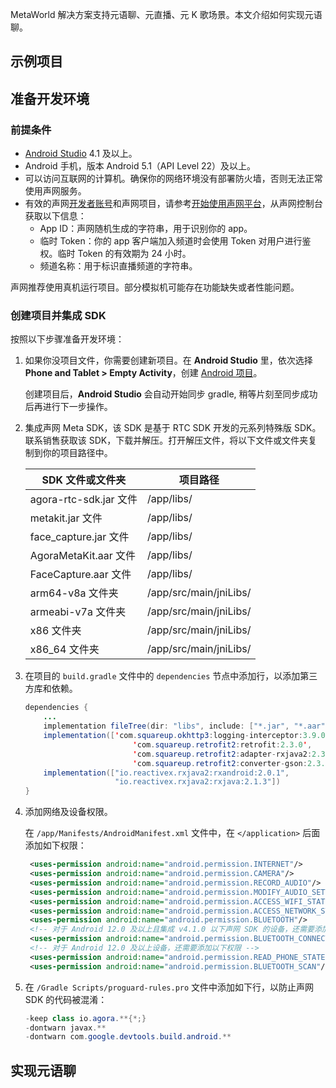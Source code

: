 MetaWorld 解决方案支持元语聊、元直播、元 K 歌场景。本文介绍如何实现元语聊。

## 示例项目

## 准备开发环境

### 前提条件

- [Android Studio](https://developer.android.com/studio/) 4.1 及以上。
- Android 手机，版本 Android 5.1（API Level 22）及以上。
- 可以访问互联网的计算机。确保你的网络环境没有部署防火墙，否则无法正常使用声网服务。
- 有效的声网[开发者账号](https://docs.agora.io/cn/Agora%20Platform/sign_in_and_sign_up)和声网项目，请参考[开始使用声网平台](https://docs.agora.io/cn/Agora%20Platform/get_appid_token?platform=All%20Platforms)，从声网控制台获取以下信息：
  - App ID：声网随机生成的字符串，用于识别你的 app。
  - 临时 Token：你的 app 客户端加入频道时会使用 Token 对用户进行鉴权。临时 Token 的有效期为 24 小时。
  - 频道名称：用于标识直播频道的字符串。

<div class="alert note">声网推荐使用真机运行项目。部分模拟机可能存在功能缺失或者性能问题。</div>

### 创建项目并集成 SDK

按照以下步骤准备开发环境：

1. 如果你没项目文件，你需要创建新项目。在 **Android Studio** 里，依次选择 **Phone and Tablet > Empty Activity**，创建 [Android 项目](https://developer.android.com/studio/projects/create-project)。

   <div class="alert note">创建项目后，<b>Android Studio</b> 会自动开始同步 gradle, 稍等片刻至同步成功后再进行下一步操作。</div>

2. 集成声网 Meta SDK，该 SDK 是基于 RTC SDK 开发的元系列特殊版 SDK。联系销售获取该 SDK，下载并解压。打开解压文件，将以下文件或文件夹复制到你的项目路径中。

   |  SDK 文件或文件夹      |  项目路径       |
   |----------|--------|
   | agora-rtc-sdk.jar 文件       |/app/libs/         |
   | metakit.jar 文件       | /app/libs/        |
   | face_capture.jar 文件       | /app/libs/        |
   | AgoraMetaKit.aar 文件       | /app/libs/        |
   | FaceCapture.aar 文件       | /app/libs/        |
   | arm64-v8a 文件夹       | /app/src/main/jniLibs/        |
   | armeabi-v7a 文件夹       | /app/src/main/jniLibs/        |
   | x86 文件夹       | /app/src/main/jniLibs/        |
   | x86_64 文件夹               | /app/src/main/jniLibs/                   |

3. 在项目的 `build.gradle` 文件中的 `dependencies` 节点中添加行，以添加第三方库和依赖。

    ```java
    dependencies {
        ...
        implementation fileTree(dir: "libs", include: ["*.jar", "*.aar"])
        implementation(['com.squareup.okhttp3:logging-interceptor:3.9.0',
                            'com.squareup.retrofit2:retrofit:2.3.0',
                            'com.squareup.retrofit2:adapter-rxjava2:2.3.0',
                            'com.squareup.retrofit2:converter-gson:2.3.0'])
        implementation(["io.reactivex.rxjava2:rxandroid:2.0.1",
                        "io.reactivex.rxjava2:rxjava:2.1.3"])
    }
    ```

4. 添加网络及设备权限。

   在 `/app/Manifests/AndroidManifest.xml` 文件中，在 `</application>` 后面添加如下权限：

   ```xml
    <uses-permission android:name="android.permission.INTERNET"/>
    <uses-permission android:name="android.permission.CAMERA"/>
    <uses-permission android:name="android.permission.RECORD_AUDIO"/>
    <uses-permission android:name="android.permission.MODIFY_AUDIO_SETTINGS"/>
    <uses-permission android:name="android.permission.ACCESS_WIFI_STATE"/>
    <uses-permission android:name="android.permission.ACCESS_NETWORK_STATE"/>
    <uses-permission android:name="android.permission.BLUETOOTH"/>
    <!-- 对于 Android 12.0 及以上且集成 v4.1.0 以下声网 SDK 的设备，还需要添加以下权限 -->
    <uses-permission android:name="android.permission.BLUETOOTH_CONNECT"/>
    <!-- 对于 Android 12.0 及以上设备，还需要添加以下权限 -->
    <uses-permission android:name="android.permission.READ_PHONE_STATE"/>
    <uses-permission android:name="android.permission.BLUETOOTH_SCAN"/>
   ```

5. 在 `/Gradle Scripts/proguard-rules.pro` 文件中添加如下行，以防止声网 SDK 的代码被混淆：

   ```java
   -keep class io.agora.**{*;}
   -dontwarn javax.**
   -dontwarn com.google.devtools.build.android.**
   ```

## 实现元语聊




